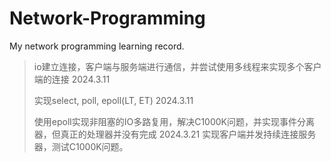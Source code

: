# Network-Programming
My network programming learning record.

> io建立连接，客户端与服务端进行通信，并尝试使用多线程来实现多个客户端的连接 2024.3.11
> 
> 实现select, poll, epoll(LT, ET) 2024.3.11
>
> 使用epoll实现非阻塞的IO多路复用，解决C1000K问题，并实现事件分离器，但真正的处理器并没有完成 2024.3.21
> 实现客户端并发持续连接服务器，测试C1000K问题。
